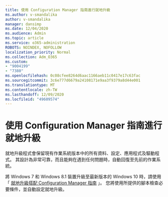 ```yaml
---
title: 使用 Configuration Manager 指南進行就地升級
ms.author: v-smandalika
author: v-smandalika
manager: dansimp
ms.date: 12/04/2020
ms.audience: Admin
ms.topic: article
ms.service: o365-administration
ROBOTS: NOINDEX, NOFOLLOW
localization_priority: Normal
ms.collection: Adm_O365
ms.custom:
- "9004199"
- "7380"
ms.openlocfilehash: 0c08cfee8264d6aac1166aeb11c0417e17c63fac
ms.sourcegitcommit: 3c6e777d6679a24108171e9aa3f9379a8d44e001
ms.translationtype: MT
ms.contentlocale: zh-TW
ms.lasthandoff: 12/09/2020
ms.locfileid: "49609574"
---
```

# <a name="in-place-upgrade-with-configuration-manager-guide"></a>使用 Configuration Manager 指南進行就地升級

就地升級程式會保留現有作業系統版本中的所有資料、設定、應用程式及驅動程式。 其設計為非常可靠，而且能夠在遇到任何問題時，自動回復至先前的作業系統。

將 Windows 7 和 Windows 8.1 裝置升級至最新版本的 Windows 10 時，請使用「 [就地升級搭配 Configuration Manager 指南](https://admin.microsoft.com/adminportal/home#/win10upgrade) 」。 您將使用所提供的腳本檢查必要條件，並自動設定就地升級。